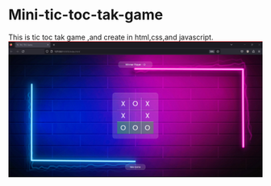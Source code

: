# Mini-tic-toc-tak-game
This is tic toc tak game ,and create in html,css,and javascript.
![Alt text](Project-Screenshot/S1.png)
